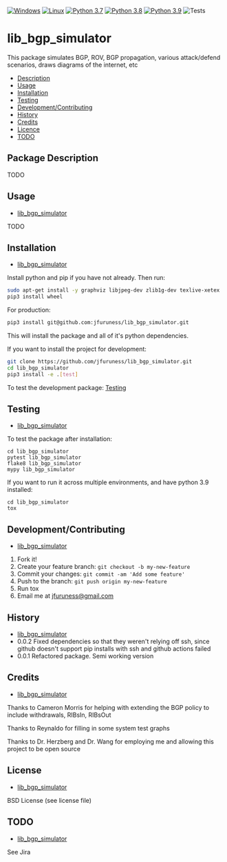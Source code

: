 [![Windows](https://svgshare.com/i/ZhY.svg)](https://svgshare.com/i/ZhY.svg)
[![Linux](https://svgshare.com/i/Zhy.svg)](https://svgshare.com/i/Zhy.svg)
[![Python 3.7](https://img.shields.io/badge/python-3.7-blue.svg)](https://www.python.org/downloads/release/python-370/)
[![Python 3.8](https://img.shields.io/badge/python-3.8-blue.svg)](https://www.python.org/downloads/release/python-380/)
[![Python 3.9](https://img.shields.io/badge/python-3.9-blue.svg)](https://www.python.org/downloads/release/python-390/)
![Tests](https://github.com/jfuruness/lib_bgp_simulator/actions/workflows/tests.yml/badge.svg)

# lib\_bgp\_simulator
This package simulates BGP, ROV, BGP propagation, various attack/defend scenarios, draws diagrams of the internet, etc

* [Description](#package-description)
* [Usage](#usage)
* [Installation](#installation)
* [Testing](#testing)
* [Development/Contributing](#developmentcontributing)
* [History](#history)
* [Credits](#credits)
* [Licence](#license)
* [TODO](#todo)

## Package Description

TODO

## Usage
* [lib\_bgp\_simulator](#lib_bgp_simulator)

TODO

## Installation
* [lib\_bgp\_simulator](#lib_bgp_simulator)

Install python and pip if you have not already. Then run:

```bash
sudo apt-get install -y graphviz libjpeg-dev zlib1g-dev texlive-xetex
pip3 install wheel
```

For production:

```bash
pip3 install git@github.com:jfuruness/lib_bgp_simulator.git
```

This will install the package and all of it's python dependencies.

If you want to install the project for development:
```bash
git clone https://github.com/jfuruness/lib_bgp_simulator.git
cd lib_bgp_simulator
pip3 install -e .[test]
```

To test the development package: [Testing](#testing)


## Testing
* [lib\_bgp\_simulator](#lib_bgp_simulator)

To test the package after installation:

```
cd lib_bgp_simulator
pytest lib_bgp_simulator
flake8 lib_bgp_simulator
mypy lib_bgp_simulator
```

If you want to run it across multiple environments, and have python 3.9 installed:

```
cd lib_bgp_simulator
tox
```


## Development/Contributing
* [lib\_bgp\_simulator](#lib_bgp_simulator)

1. Fork it!
2. Create your feature branch: `git checkout -b my-new-feature`
3. Commit your changes: `git commit -am 'Add some feature'`
4. Push to the branch: `git push origin my-new-feature`
5. Run tox
6. Email me at jfuruness@gmail.com

## History
* [lib\_bgp\_simulator](#lib_bgp_simulator)
* 0.0.2 Fixed dependencies so that they weren't relying off ssh, since github doesn't support pip installs with ssh and github actions failed
* 0.0.1 Refactored package. Semi working version

## Credits
* [lib\_bgp\_simulator](#lib_bgp_simulator)

Thanks to Cameron Morris for helping with extending the BGP policy to include withdrawals, RIBsIn, RIBsOut

Thanks to Reynaldo for filling in some system test graphs

Thanks to Dr. Herzberg and Dr. Wang for employing me and allowing this project to be open source

## License
* [lib\_bgp\_simulator](#lib_bgp_simulator)

BSD License (see license file)

## TODO
* [lib\_bgp\_simulator](#lib_bgp_simulator)

See Jira
